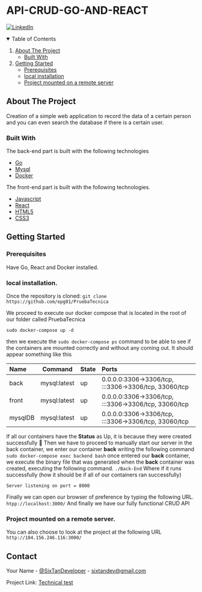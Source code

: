 # API-CRUD-GO-AND-REACT

[![LinkedIn][linkedin-shield]][linkedin-url]


[linkedin-shield]: https://img.shields.io/badge/-LinkedIn-black.svg?style=for-the-badge&logo=linkedin&colorB=555
[linkedin-url]: https://www.linkedin.com/in/emmanuel-palacio/

<!-- TABLE OF CONTENTS -->
<details open="open">
  <summary>Table of Contents</summary>
  <ol>
    <li>
      <a href="#about-the-project">About The Project</a>
      <ul>
        <li><a href="#built-with">Built With</a></li>
      </ul>
    </li>
    <li>
      <a href="#getting-started">Getting Started</a>
      <ul>
        <li><a href="#prerequisites">Prerequisites</a></li>
        <li><a href="#local-installation">local installation</a></li>
        <li><a href="#Project-mounted-on-a-remote-server">Project mounted on a remote server</a></li>
      </ul>
  </ol>
</details>

<!-- ABOUT THE PROJECT -->
## About The Project

Creation of a simple web application to record the data of a certain person and you can even search the database if there is a certain user.

### Built With
The back-end part is built with the following technologies

* [Go](https://golang.org/)
* [Mysql](https://www.mysql.com/)
* [Docker](https://www.docker.com/)

The front-end part is built with the following technologies.

* [Javascript](https://golang.org/)
* [React](https://www.mysql.com/)
* [HTML5](https://lenguajehtml.com/)
* [CSS3](https://lenguajecss.com/)

## Getting Started

### Prerequisites
Have Go, React and Docker installed.

### local installation.

Once the repository is cloned: ``` git clone https://github.com/epg01/PruebaTecnica ```

We proceed to execute our docker compose that is located in the root of our folder called PruebaTecnica

 ``` sudo docker-compose up -d ```

then we execute the  ``` sudo docker-compose ps ``` command to be able to see if the containers are mounted correctly and without any coming out.
It should appear something like this

| Name           | Command      |  State                 | Ports                                                 |
| :---           |     :---:    |          -----         |:---                                                   |
| back           | mysql:latest | up                     | 0.0.0.0:3306->3306/tcp, :::3306->3306/tcp, 33060/tcp  |
| front          | mysql:latest | up                     | 0.0.0.0:3306->3306/tcp, :::3306->3306/tcp, 33060/tcp  |
| mysqlDB        | mysql:latest | up                     | 0.0.0.0:3306->3306/tcp, :::3306->3306/tcp, 33060/tcp  |

If all our containers have the **Status** as Up, it is because they were created successfully 💙
Then we have to proceed to manually start our server in the back container, we enter our container **back** writing the following command
 ``` sudo docker-compose exec backend bash ```
 once entered our **back** container, we execute the binary file that was generated when the **back** container was created, executing the following command.
 ``` ./Back-End ```
Where if it runs successfully (how it should be if all of our containers ran successfully)
 ``` Ouput-
Server listening on port = 8000
 ```
 
 Finally we can open our browser of preference by typing the following URL.
  ``` htpp://localhost:3000/```
And finally we have our fully functional CRUD API

### Project mounted on a remote server.
You can also choose to look at the project at the following URL
 ``` http://104.156.246.116:3000/ ```
    
## Contact

Your Name - [@SixTanDeveloper](https://twitter.com/SixTanDeveloper) - sixtandev@gmail.com

Project Link: [Technical test](https://github.com/epg01/PruebaTecnica)
